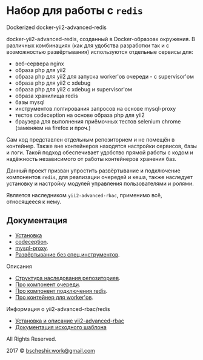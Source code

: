 # Набор для работы с `redis`

Dockerized docker-yii2-advanced-redis

docker-yii2-advanced-redis, созданный в Docker-образоах окружения. В различных комбинациях (как для удобства разработки 
так и с возможностью развёртывания) используются отдельные сервисы для:   
- веб-сервера nginx
- образа php для yii2
- образа php для yii2 для запуска worker'ов очереди - с supervisor'ом
- образа php для yii2 с xdebug
- образа php для yii2 с xdebug и supervisor'ом
- образа хранилища redis
- базы mysql
- инструментов логгирования запросов на основе mysql-proxy
- тестов codeception на основе образа php для yii2
- браузера для выполнения приёмочных тестов selenium chrome (заменяем на firefox и проч.)

Сам код представлен отдельным репозиторием и не помещён в контейнер. Также вне контейнеров находятся настройки сервисов,
базы и логи. Такой подход обеспечивает удобство прямой работы с кодом и надёжность независимого от работы контейнеров хранения баз.  

Данный проект призван упростить развёртывание и подключение компонентов `redis`, для реализации очередей и кеша,
также наследует установку и настройку модулей управления пользователями и ролями.

Является наследником `yii2-advanced-rbac`, применимо всё, относящееся к нему.

## Документация

* [Установка](./docs/install.md)
* [codeception](/docs/codeception.md).
* [mysql-proxy](/docs/mysql-proxy.md).
* [Развёртывание без спец.инструментов](/docs/install-prod.md).

Описания
* [Структура наследования репозиториев](/docs/about-git-struture.md).
* [Про компонент очереди](/docs/about-queue.md).
* [Про компонент подключения redis](/docs/about-redis.md).
* [Про контейнер для worker'ов](/docs/about-supervisor.md).

Информация о yii2-advanced-rbac/redis
* [Установка и описание yii2-advanced-rbac](./docs/guide/README.md)
* [Документация исходного шаблона](https://github.com/yiisoft/yii2-app-advanced/blob/master/README.md)

All Rights Reserved.

2017 © bscheshir.work@gmail.com

